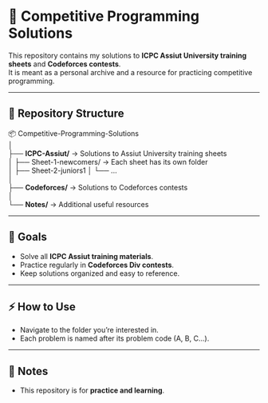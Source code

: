 # 🚀 Competitive Programming Solutions

This repository contains my solutions to **ICPC Assiut University training sheets** and **Codeforces contests**.  
It is meant as a personal archive and a resource for practicing competitive programming.

---

## 📂 Repository Structure

📦 Competitive-Programming-Solutions  
│  
├── **ICPC-Assiut/** → Solutions to Assiut University training sheets  
│   ├── Sheet-1-newcomers/ → Each sheet has its own folder  
│   ├── Sheet-2-juniors1
│   └── ...  
│  
├── **Codeforces/** → Solutions to Codeforces contests  
│  
└── **Notes/** → Additional useful resources  

---

## 🎯 Goals
- Solve all **ICPC Assiut training materials**.  
- Practice regularly in **Codeforces Div contests**.  
- Keep solutions organized and easy to reference.  

---

## ⚡ How to Use
- Navigate to the folder you’re interested in.  
- Each problem is named after its problem code (A, B, C...).   

---

## 📌 Notes
- This repository is for **practice and learning**.
